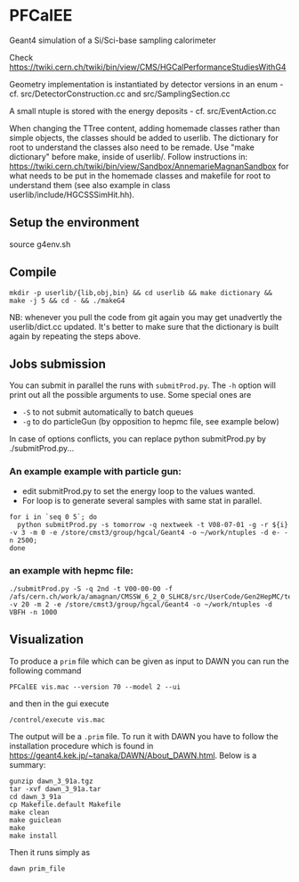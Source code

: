 # PFCalEE

Geant4 simulation of a Si/Sci-base sampling calorimeter

Check https://twiki.cern.ch/twiki/bin/view/CMS/HGCalPerformanceStudiesWithG4

Geometry implementation is instantiated by detector versions in an enum - cf. src/DetectorConstruction.cc and src/SamplingSection.cc

A small ntuple is stored with the energy deposits - cf. src/EventAction.cc 

When changing the TTree content, adding homemade classes rather than simple objects, the classes should be added to userlib. 
The dictionary for root to understand the classes also need to be remade. 
Use "make dictionary" before make, inside of userlib/. 
Follow instructions in:
https://twiki.cern.ch/twiki/bin/view/Sandbox/AnnemarieMagnanSandbox
for what needs to be put in the homemade classes and makefile for root to
understand them (see also example in class userlib/include/HGCSSSimHit.hh).

## Setup the environment

source g4env.sh

## Compile

```
mkdir -p userlib/{lib,obj,bin} && cd userlib && make dictionary && make -j 5 && cd - && ./makeG4
```

NB: whenever you pull the code from git again you may get unadvertly the userlib/dict.cc updated.
It's better to make sure that the dictionary is built again by repeating the steps above.

## Jobs submission

You can submit in parallel the runs with `submitProd.py`. 
The `-h` option will print out all the possible arguments to use. Some special ones are

* `-S` to not submit automatically to batch queues
* `-g` to do particleGun (by opposition to hepmc file, see example below)

In case of options conflicts, you can replace python submitProd.py by ./submitProd.py...

### An example example with particle gun:

* edit submitProd.py to set the energy loop to the values wanted.
* For loop is to generate several samples with same stat in parallel.
```
for i in `seq 0 5`; do 
  python submitProd.py -s tomorrow -q nextweek -t V08-07-01 -g -r ${i} -v 3 -m 0 -e /store/cmst3/group/hgcal/Geant4 -o ~/work/ntuples -d e- -n 2500; 
done
```

### an example with hepmc file:

```
./submitProd.py -S -q 2nd -t V00-00-00 -f /afs/cern.ch/work/a/amagnan/CMSSW_6_2_0_SLHC8/src/UserCode/Gen2HepMC/test/VBFH_sel.dat  -v 20 -m 2 -e /store/cmst3/group/hgcal/Geant4 -o ~/work/ntuples -d VBFH -n 1000
```

## Visualization

To produce a `prim` file which can be given as input to DAWN you can run the following command
```
PFCalEE vis.mac --version 70 --model 2 --ui
```
and then in the gui execute
```
/control/execute vis.mac
```
The output will be a `.prim` file.
To run it with DAWN you have to follow the installation procedure which is found in https://geant4.kek.jp/~tanaka/DAWN/About_DAWN.html.
Below is a summary:
```
gunzip dawn_3_91a.tgz 
tar -xvf dawn_3_91a.tar 
cd dawn_3_91a
cp Makefile.default Makefile
make clean
make guiclean
make
make install 
```
Then it runs simply as
```
dawn prim_file
```
